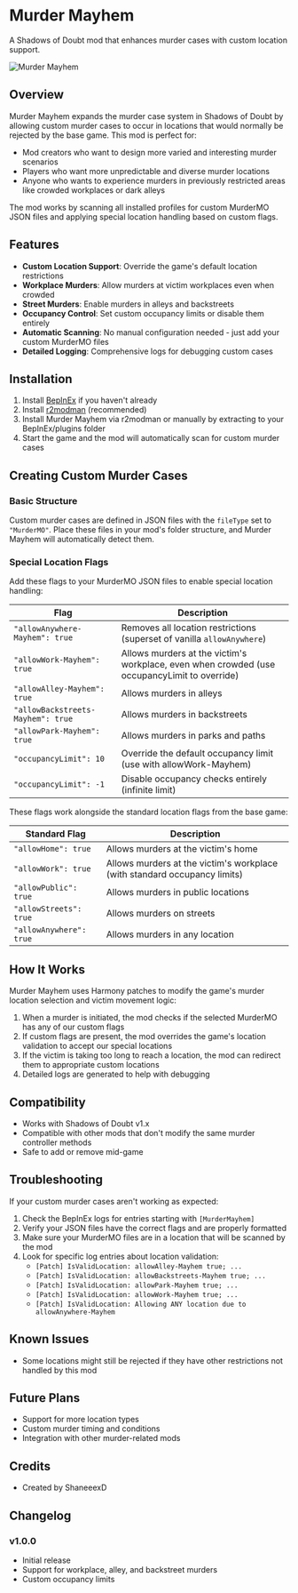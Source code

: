 # Murder Mayhem

A Shadows of Doubt mod that enhances murder cases with custom location support.

![Murder Mayhem](MurderMayhem/icon.png)

## Overview

Murder Mayhem expands the murder case system in Shadows of Doubt by allowing custom murder cases to occur in locations that would normally be rejected by the base game. This mod is perfect for:

- Mod creators who want to design more varied and interesting murder scenarios
- Players who want more unpredictable and diverse murder locations
- Anyone who wants to experience murders in previously restricted areas like crowded workplaces or dark alleys

The mod works by scanning all installed profiles for custom MurderMO JSON files and applying special location handling based on custom flags.

## Features

- **Custom Location Support**: Override the game's default location restrictions
- **Workplace Murders**: Allow murders at victim workplaces even when crowded
- **Street Murders**: Enable murders in alleys and backstreets
- **Occupancy Control**: Set custom occupancy limits or disable them entirely
- **Automatic Scanning**: No manual configuration needed - just add your custom MurderMO files
- **Detailed Logging**: Comprehensive logs for debugging custom cases

## Installation

1. Install [BepInEx](https://github.com/BepInEx/BepInEx) if you haven't already
2. Install [r2modman](https://thunderstore.io/package/ebkr/r2modman/) (recommended)
3. Install Murder Mayhem via r2modman or manually by extracting to your BepInEx/plugins folder
4. Start the game and the mod will automatically scan for custom murder cases

## Creating Custom Murder Cases

### Basic Structure

Custom murder cases are defined in JSON files with the `fileType` set to `"MurderMO"`. Place these files in your mod's folder structure, and Murder Mayhem will automatically detect them.

### Special Location Flags

Add these flags to your MurderMO JSON files to enable special location handling:

| Flag | Description |
|------|-------------|
| `"allowAnywhere-Mayhem": true` | Removes all location restrictions (superset of vanilla `allowAnywhere`) |
| `"allowWork-Mayhem": true` | Allows murders at the victim's workplace, even when crowded (use occupancyLimit to override) |
| `"allowAlley-Mayhem": true` | Allows murders in alleys |
| `"allowBackstreets-Mayhem": true` | Allows murders in backstreets |
| `"allowPark-Mayhem": true` | Allows murders in parks and paths |
| `"occupancyLimit": 10` | Override the default occupancy limit (use with allowWork-Mayhem) |
| `"occupancyLimit": -1` | Disable occupancy checks entirely (infinite limit) |

These flags work alongside the standard location flags from the base game:

| Standard Flag | Description |
|---------------|--------------|
| `"allowHome": true` | Allows murders at the victim's home |
| `"allowWork": true` | Allows murders at the victim's workplace (with standard occupancy limits) |
| `"allowPublic": true` | Allows murders in public locations |
| `"allowStreets": true` | Allows murders on streets |
| `"allowAnywhere": true` | Allows murders in any location |

## How It Works

Murder Mayhem uses Harmony patches to modify the game's murder location selection and victim movement logic:

1. When a murder is initiated, the mod checks if the selected MurderMO has any of our custom flags
2. If custom flags are present, the mod overrides the game's location validation to accept our special locations
3. If the victim is taking too long to reach a location, the mod can redirect them to appropriate custom locations
4. Detailed logs are generated to help with debugging

## Compatibility

- Works with Shadows of Doubt v1.x
- Compatible with other mods that don't modify the same murder controller methods
- Safe to add or remove mid-game

## Troubleshooting

If your custom murder cases aren't working as expected:

1. Check the BepInEx logs for entries starting with `[MurderMayhem]`
2. Verify your JSON files have the correct flags and are properly formatted
3. Make sure your MurderMO files are in a location that will be scanned by the mod
4. Look for specific log entries about location validation:
   - `[Patch] IsValidLocation: allowAlley-Mayhem true; ...`
   - `[Patch] IsValidLocation: allowBackstreets-Mayhem true; ...`
   - `[Patch] IsValidLocation: allowPark-Mayhem true; ...`
   - `[Patch] IsValidLocation: allowWork-Mayhem true; ...`
   - `[Patch] IsValidLocation: Allowing ANY location due to allowAnywhere-Mayhem`

## Known Issues

- Some locations might still be rejected if they have other restrictions not handled by this mod

## Future Plans

- Support for more location types
- Custom murder timing and conditions
- Integration with other murder-related mods

## Credits

- Created by ShaneeexD

## Changelog

### v1.0.0
- Initial release
- Support for workplace, alley, and backstreet murders
- Custom occupancy limits

